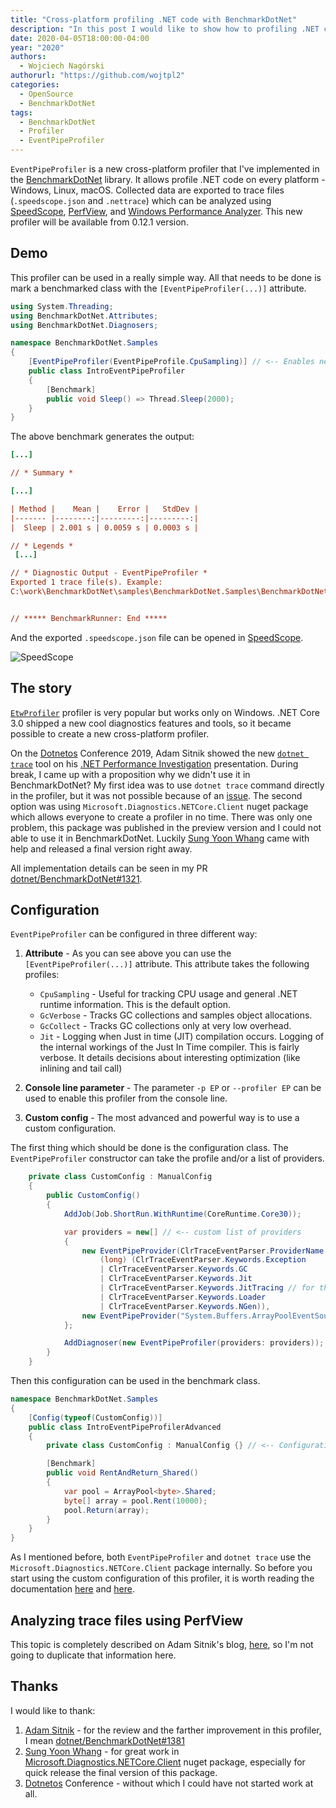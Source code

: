 ```yaml
---
title: "Cross-platform profiling .NET code with BenchmarkDotNet"
description: "In this post I would like to show how to profiling .NET code with BenchmarkDotNet"
date: 2020-04-05T18:00:00-04:00
year: "2020"
authors:
  - Wojciech Nagórski
authorurl: "https://github.com/wojtpl2"
categories:
  - OpenSource
  - BenchmarkDotNet
tags:
  - BenchmarkDotNet
  - Profiler
  - EventPipeProfiler
---
```


`EventPipeProfiler` is a new cross-platform profiler that I've implemented in the [BenchmarkDotNet](https://github.com/dotnet/BenchmarkDotNet) library. It allows profile .NET code on every platform - Windows, Linux, macOS. Collected data are exported to trace files (`.speedscope.json` and `.nettrace`) which can be analyzed using [SpeedScope](https://www.speedscope.app/), [PerfView](https://github.com/Microsoft/perfview), and [Windows Performance Analyzer](https://docs.microsoft.com/en-us/windows-hardware/test/wpt/windows-performance-analyzer). This new profiler will be available from 0.12.1 version.

## Demo

This profiler can be used in a really simple way. All that needs to be done is mark a benchmarked class with the `[EventPipeProfiler(...)]` attribute.

```c#
using System.Threading;
using BenchmarkDotNet.Attributes;
using BenchmarkDotNet.Diagnosers;

namespace BenchmarkDotNet.Samples
{   
    [EventPipeProfiler(EventPipeProfile.CpuSampling)] // <-- Enables new profiler
    public class IntroEventPipeProfiler
    {
        [Benchmark]
        public void Sleep() => Thread.Sleep(2000);
    }
}
```

The above benchmark generates the output:

```ini
[...]

// * Summary *

[...]

| Method |    Mean |    Error |   StdDev |
|------- |--------:|---------:|---------:|
|  Sleep | 2.001 s | 0.0059 s | 0.0003 s |

// * Legends *
 [...]

// * Diagnostic Output - EventPipeProfiler *
Exported 1 trace file(s). Example:
C:\work\BenchmarkDotNet\samples\BenchmarkDotNet.Samples\BenchmarkDotNet.Artifacts\BenchmarkDotNet.Samples.IntroEventPipeProfiler.Sleep-20200403-234150.speedscope.json


// ***** BenchmarkRunner: End *****
```

And the exported `.speedscope.json` file can be opened in [SpeedScope](https://www.speedscope.app/).

![SpeedScope](/images/EventPipeProfiler/SpeedScope.png#mid)

## The story

[`EtwProfiler`](https://adamsitnik.com/ETW-Profiler/) profiler is very popular but works only on Windows. .NET Core 3.0 shipped a new cool diagnostics features and tools, so it became possible to create a new cross-platform profiler. 

On the [Dotnetos](https://conf.dotnetos.org/) Conference 2019, Adam Sitnik showed the new [`dotnet trace`](https://docs.microsoft.com/pl-pl/dotnet/core/diagnostics/dotnet-trace) tool on his [.NET Performance Investigation](https://www.youtube.com/watch?v=y4HV5m5GR7o) presentation. During break, I came up with a proposition why we didn't use it in BenchmarkDotNet? My first idea was to use `dotnet trace` command directly in the profiler, but it was not possible because of an [issue](https://github.com/dotnet/diagnostics/issues/645). The second option was using `Microsoft.Diagnostics.NETCore.Client` nuget package which allows everyone to create a profiler in no time. There was only one problem, this package was published in the preview version and I could not able to use it in BenchmarkDotNet. Luckily [Sung Yoon Whang](https://github.com/sywhang) came with help and released a final version right away. 

All implementation details can be seen in my PR [dotnet/BenchmarkDotNet#1321](https://github.com/dotnet/BenchmarkDotNet/pull/1321).

## Configuration

`EventPipeProfiler` can be configured in three different way:

1. **Attribute** - As you can see above you can use the `[EventPipeProfiler(...)]` attribute. This attribute takes the following profiles:
    * `CpuSampling` - Useful for tracking CPU usage and general .NET runtime information. This is the default option.
    * `GcVerbose` - Tracks GC collections and samples object allocations.
    * `GcCollect` - Tracks GC collections only at very low overhead.
    * `Jit` - Logging when Just in time (JIT) compilation occurs. Logging of the internal workings of the Just In Time compiler. This is fairly verbose. It details decisions about interesting optimization (like inlining and tail call)
 
2. **Console line parameter** - The parameter `-p EP` or `--profiler EP` can be used to enable this profiler from the console line. 

3. **Custom config** - The most advanced and powerful way is to use a custom configuration. 
    
The first thing which should be done is the configuration class. The `EventPipeProfiler` constructor can take the profile and/or a list of providers.   
 
```c#
    private class CustomConfig : ManualConfig
    {
        public CustomConfig()
        {
            AddJob(Job.ShortRun.WithRuntime(CoreRuntime.Core30));

            var providers = new[] // <-- custom list of providers
            {
                new EventPipeProvider(ClrTraceEventParser.ProviderName, EventLevel.Verbose,
                    (long) (ClrTraceEventParser.Keywords.Exception
                    | ClrTraceEventParser.Keywords.GC
                    | ClrTraceEventParser.Keywords.Jit
                    | ClrTraceEventParser.Keywords.JitTracing // for the inlining events
                    | ClrTraceEventParser.Keywords.Loader
                    | ClrTraceEventParser.Keywords.NGen)),
                new EventPipeProvider("System.Buffers.ArrayPoolEventSource", EventLevel.Informational, long.MaxValue),
            };

            AddDiagnoser(new EventPipeProfiler(providers: providers));  //<-- Adds new profiler
        }
    }
```   

Then this configuration can be used in the benchmark class.
    
```c#  
namespace BenchmarkDotNet.Samples
{
    [Config(typeof(CustomConfig))]
    public class IntroEventPipeProfilerAdvanced
    {
        private class CustomConfig : ManualConfig {} // <-- Configuration class

        [Benchmark]
        public void RentAndReturn_Shared()
        {
            var pool = ArrayPool<byte>.Shared;
            byte[] array = pool.Rent(10000);
            pool.Return(array);
        }
    }
}
```

As I mentioned before, both `EventPipeProfiler` and `dotnet trace` use the `Microsoft.Diagnostics.NETCore.Client` package internally. So before you start using the custom configuration of this profiler, it is worth reading the documentation [here](https://github.com/dotnet/diagnostics/blob/master/documentation/dotnet-trace-instructions.md) and [here](https://docs.microsoft.com/en-us/dotnet/core/diagnostics/dotnet-trace#dotnet-trace-collect).   

## Analyzing trace files using PerfView

This topic is completely described on Adam Sitnik's blog, [here](https://adamsitnik.com/ETW-Profiler/#using-perfview-to-work-with-trace-files), so I'm not going to duplicate that information here.

## Thanks

I would like to thank:

1. [Adam Sitnik](https://adamsitnik.com/) - for the review and the farther improvement in this profiler, I mean [dotnet/BenchmarkDotNet#1381](https://github.com/dotnet/BenchmarkDotNet/pull/1381)
2. [Sung Yoon Whang](https://github.com/sywhang) - for great work in [Microsoft.Diagnostics.NETCore.Client](https://www.nuget.org/packages/Microsoft.Diagnostics.NETCore.Client) nuget package, especially for quick release the final version of this package.
3. [Dotnetos](https://conf.dotnetos.org/) Conference - without which I could have not started work at all.

